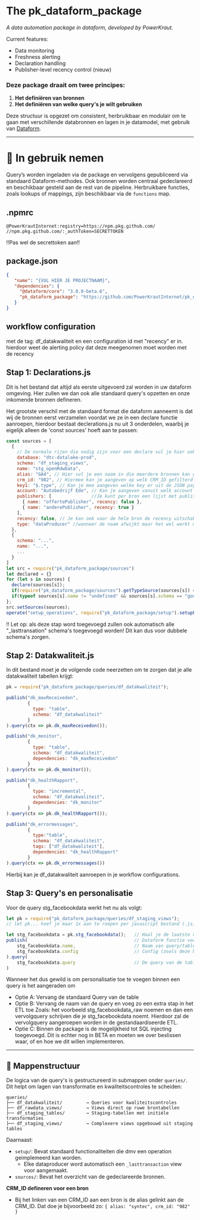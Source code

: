 # The pk_dataform_package 
_A data automation package in dataform, developed by PowerKraut._

Current features:
* Data monitoring
* Freshness alerting
* Declaration handling
* Publisher-level recency control (nieuw)

### Deze package draait om twee principes:

1. **Het definiëren van bronnen**
2. **Het definiëren van welke query's je wilt gebruiken**
   

Deze structuur is opgezet om consistent, herbruikbaar en modulair om te gaan met verschillende databronnen en lagen in je datamodel, met gebruik van [Dataform](https://dataform.co/).

---

# 🔧 In gebruik nemen

Query’s worden ingeladen via de package en vervolgens gepubliceerd via standaard Dataform-methodes. Ook bronnen worden centraal gedeclareerd en beschikbaar gesteld aan de rest van de pipeline. Herbruikbare functies, zoals lookups of mappings, zijn beschikbaar via de `functions` map.

## .npmrc
```
@PowerKrautInternet:registry=https://npm.pkg.github.com/
//npm.pkg.github.com/:_authToken=SECRETTOKEN
```
!!Pas wel de secrettoken aan!!

## package.json
```json
{
   "name": "{VUL HIER JE PROJECTNAAM}", 
   "dependencies": {
     "@dataform/core": "3.0.0-beta.6",
     "pk_dataform_package": "https://github.com/PowerKrautInternet/pk_dataform_package/archive/refs/tags/v{VUL HIER DE LAATSTE VERSIE VAN DE PACKAGE}.tar.gz"
   }
}
```

## workflow configuration
met de tag: df_datakwaliteit en een configuration id met "recency" er in. hierdoor weet de alerting policy dat deze meegenomen moet worden met de recency

## Stap 1: Declarations.js
Dit is het bestand dat altijd als eerste uitgevoerd zal worden in uw dataform omgeving. Hier zullen we dan ook alle standaard query's opzetten en onze inkomende bronnen defineren.

Het grootste verschil met de standaard format die dataform aanneemt is dat wij de bronnen eerst verzamelen voordat we ze in een declare functie aanroepen, hierdoor bestaat declerations.js nu uit 3 onderdelen, waarbij je eigelijk alleen de 'const sources' hoeft aan te passen:

```javascript
const sources = [
  {
    // De normale rijen die nodig zijn voor een declare vul je hier ook in. Zoals; database, schema en name.
    database: "dtc-datalake-prod",
    schema: "df_staging_views",
    name: "stg_openRdwData",
    alias: "GA4", // Hier vul je een naam in die meerdere bronnen kan groepen. In dit voorbeeld zou je bijvoorbeeld meerdere bronnen als GA4 kunnen defineren en zo altijd gezamelijk kunnen aanroepen in een ref()
    crm_id: "982", // Hiermee kan je aangeven op welk CRM_ID gefilterd moet worden. (BETA: nog niet overal geimplementeerd)
    key1: "$.type", // Kan je mee aangeven welke key er uit de JSON payload gepakt moet worden voor key1. Dit werkt alleen voor dataproducers.
    account: "Autobedrijf Ede", // Kan je aangeven vanuit welk account deze bron komt, hiermee kan je dus onderscheidt maken tussen meerdere duplicate bronnen die je hebt gelinkt via de alias optie.
    publishers: [               //Je kunt per bron een lijst met publishers meegeven, inclusief een recency-waarde:
      { name: "offertePublisher", recency: false },
      { name: "anderePublisher", recency: true }
    ],
    recency: false, // Je kan ook voor de hele bron de recency uitschakelen
    type: "dataProducer" //wanneer de naam afwijkt maar het wel werkt met een payload.  
  },
  {
    schema: "...",
    name: "...",
    ...
  }
]
let src = require("pk_dataform_package/sources")
let declared = {}
for (let s in sources) {
  declare(sources[s]);
  if(require("pk_dataform_package/sources").getTypeSource(sources[s]) === "dataProducer" && declared[sources[s].alias ?? sources[s].name] != true){declare({schema: "df_rawdata_views", name: sources[s].alias ?? sources[s].name+"_lasttransaction"}); declared[sources[s].alias ?? sources[s].name] = true}
  if(typeof sources[s].name != "undefined" && sources[s].schema == "googleSheets" && declared[sources[s].alias ?? sources[s].name] != true){declare({schema: "df_googlesheets_tables", name: sources[s].alias ?? sources[s].name}); declared[sources[s].alias ?? sources[s].name] = true}
};
src.setSources(sources);
operate("setup_operations", require("pk_dataform_package/setup").setupFunctions(sources))
```
!! Let op: als deze stap word toegevoegd zullen ook automatisch alle "_lasttransation" schema's toegevoegd worden! Dit kan dus voor dubbele schema's zorgen.

## Stap 2: Datakwaliteit.js
In dit bestand moet je de volgende code neerzetten om te zorgen dat je alle datakwaliteit tabellen krijgt:

```javascript
pk = require("pk_dataform_package/queries/df_datakwaliteit");

publish("dk_maxReceivedon",
        {
          type: "table",
          schema: "df_datakwaliteit"
        }
).query(ctx => pk.dk_maxReceivedon());

publish("dk_monitor",
        {
          type: "table",
          schema: "df_datakwaliteit",
          dependencies: "dk_maxReceivedon"
        }
).query(ctx => pk.dk_monitor());

publish("dk_healthRapport",
        {
          type: "incremental",
          schema: "df_datakwaliteit",
          dependencies: "dk_monitor"
        }
).query(ctx => pk.dk_healthRapport());

publish("dk_errormessages",
        {
          type:"table",
          schema: "df_datakwaliteit",
          tags: ["df_datakwaliteit"],
          dependencies: "dk_healthRapport"
        }
).query(ctx => pk.dk_errormessages())
```
Hierbij kan je df_datakwaliteit aanroepen in je workflow configurations.

## Stap 3: Query's en personalisatie
Voor de query stg_facebookdata werkt het nu als volgt:
```javascript
let pk = require("pk_dataform_package/queries/df_staging_views"); 
// let pk... hoef je maar 1x aan te roepen per javascript bestand (.js)

let stg_facebookdata = pk.stg_facebookdata();   // Haal je de laatste versie van de query op (heeft te maken met dependency tracking
publish(                                        // Dataform functie voor het maken van een table/view
    stg_facebookdata.name,                      // Naam van query/table/view
    stg_facebookdata.config                     // Config (zoals deze bovenin een sqlx file staat
).query(                                        
    stg_facebookdata.query                      // De query van de table
)
```
Wanneer het dus gewild is om personalisatie toe te voegen binnen een query is het aangeraden om
- Optie A: Vervang de standaard Query van de table
- Optie B: Vervang de naam van de query en voeg zo een extra stap in het ETL toe
Zoals: het voorbeeld stg_facebookdata_raw noemen en dan een vervolgquery schrijven die je stg_facebookdata noemt. Hierdoor zal de vervolgquery aangeroepen worden in de gestandaardiseerde ETL.
- Optie C: Binnen de package is de mogelijkheid tot SQL injecting toegevoegd. Dit is echter nog in BETA en moeten we over beslissen waar, of en hoe we dit willen implementeren.

---

## 📁 Mappenstructuur

De logica van de query's is gestructureerd in submappen onder `queries/`. Dit helpt om lagen van transformatie en kwaliteitscontroles te scheiden:

```
queries/
├── df_datakwaliteit/         → Queries voor kwaliteitscontroles
├── df_rawdata_views/         → Views direct op ruwe brontabellen
├── df_staging_tables/        → Staging-tabellen met initiële transformaties
├── df_staging_views/         → Complexere views opgebouwd uit staging tables
```

Daarnaast:
- `setup/`: Bevat standaard functionaliteiten die dmv een operation geimplemeerd kan worden.
  - Elke dataproducer word automatisch een `_lasttransaction` view voor aangemaakt.
- `sources/`: Bevat het overzicht van de gedeclareerde bronnen.

**CRM_ID defineren voor een bron**

* Bij het linken van een CRM_ID aan een bron is de alias gelinkt aan de CRM_ID. Dat doe je bijvoorbeeld zo:
`{ alias: "syntec", crm_id: "982" }`
